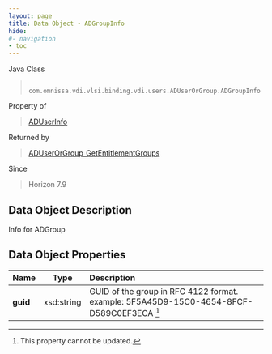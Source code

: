 ```yaml
---
layout: page
title: Data Object - ADGroupInfo
hide:
#- navigation
- toc
---
```






Java Class
> ` com.omnissa.vdi.vlsi.binding.vdi.users.ADUserOrGroup.ADGroupInfo`

Property of
> [ADUserInfo](vdi.users.ADUserOrGroup.ADUserInfo.md#field_detail)

Returned by
> [ADUserOrGroup_GetEntitlementGroups](vdi.users.ADUserOrGroup.md#getEntitlementGroups)

Since
> Horizon 7.9


## Data Object Description

Info for ADGroup

## Data Object Properties

 Name | Type | Description
:---|:---:|:---
**guid**|  xsd:string|  GUID of the group in RFC 4122 format. example: 5F5A45D9-15C0-4654-8FCF-D589C0EF3ECA [^2]


 


[^2]: This property cannot be updated.